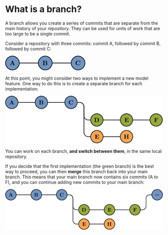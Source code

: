 # What is a branch?

A branch allows you create a series of commits that are separate from the main history of your repository.
They can be used for units of work that are too large to be a single commit.

Consider a repository with three commits: commit A, followed by commit B, followed by commit C:

![A single branch](branch-1.png)

At this point, you might consider two ways to implement a new model feature.
One way to do this is to create a separate branch for each implementation:

![Multiple branches](branch-2.png)

You can work on each branch, **and switch between them**, in the same local repository.

If you decide that the first implementation (the green branch) is the best way to proceed, you can then **merge** this branch back into your main branch.
This means that your main branch now contains six commits (A to F), and you can continue adding new commits to your main branch:

![Merged branch](branch-3.png)
